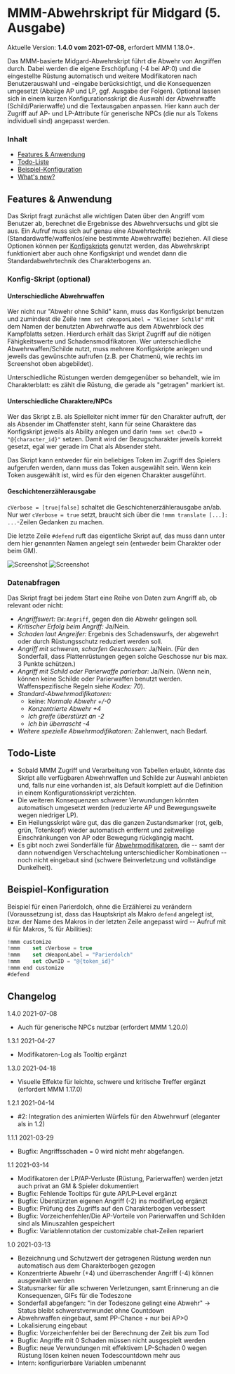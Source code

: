# MMM-Abwehrskript für Midgard (5. Ausgabe)

Aktuelle Version: **1.4.0 vom 2021-07-08,** erfordert MMM 1.18.0+.

Das MMM-basierte Midgard-Abwehrskript führt die Abwehr von Angriffen durch. Dabei werden die eigene Erschöpfung (-4 bei AP:0) und die eingestellte Rüstung automatisch und weitere Modifikatoren nach Benutzerauswahl und -eingabe berücksichtigt, und die Konsequenzen umgesetzt (Abzüge AP und LP, ggf. Ausgabe der Folgen). Optional lassen sich in einem kurzen Konfigurationsskript die Auswahl der Abwehrwaffe (Schild/Parierwaffe) und die Textausgaben anpassen. Hier kann auch der Zugriff auf AP- und LP-Attribute für generische NPCs (die nur als Tokens individuell sind) angepasst werden.

### Inhalt

- [Features & Anwendung](#features--anwendung)
- [Todo-Liste](#todo-liste)
- [Beispiel-Konfiguration](#beispiel-konfiguration)
- [What's new?](#changelog)


## Features & Anwendung

Das Skript fragt zunächst alle wichtigen Daten über den Angriff vom Benutzer ab, berechnet die Ergebnisse des Abwehrversuchs und gibt sie aus. Ein Aufruf muss sich auf genau eine Abwehrtechnik (Standardwaffe/waffenlos/eine bestimmte Abwehrwaffe) beziehen. All diese Optionen können per [Konfigskripts](#konfig-skript-optional) genutzt werden, das Abwehrskript funktioniert aber auch ohne Konfigskript und wendet dann die Standardabwehrtechnik des Charakterbogens an.

### Konfig-Skript (optional)

#### Unterschiedliche Abwehrwaffen

Wer nicht nur "Abwehr ohne Schild" kann, muss das Konfigskript benutzen und zumindest die Zeile `!mmm set cWeaponLabel = "Kleiner Schild"` mit dem Namen der benutzten Abwehrwaffe aus dem Abwehrblock des Kampfblatts setzen. Hierdurch erhält das Skript Zugriff auf die nötigen Fähigkeitswerte und Schadensmodifikatoren. Wer unterschiedliche Abwehrwaffen/Schilde nutzt, muss mehrere Konfigskripte anlegen und jeweils das gewünschte aufrufen (z.B. per Chatmenü, wie rechts im Screenshot oben abgebildet).

Unterschiedliche Rüstungen werden demgegenüber so behandelt, wie im Charakterblatt: es zählt die Rüstung, die gerade als "getragen" markiert ist.

#### Unterschiedliche Charaktere/NPCs

Wer das Skript z.B. als Spielleiter nicht immer für den Charakter aufruft, der als Absender im Chatfenster steht, kann für seine Charaktere das Konfigskript jeweils als Ability anlegen und darin `!mmm set cOwnID = "@{character_id}"` setzen. Damit wird der Bezugscharakter jeweils korrekt gesetzt, egal wer gerade im Chat als Absender steht.

Das Skript kann entweder für ein beliebiges Token im Zugriff des Spielers aufgerufen werden, dann muss das Token ausgewählt sein. Wenn kein Token ausgewählt ist, wird es für den eigenen Charakter ausgeführt.

#### Geschichtenerzählerausgabe

`cVerbose = [true|false]` schaltet die Geschichtenerzählerausgabe an/ab. Nur wer `cVerbose = true` setzt, braucht sich über die `!mmm translate [...]: ...`-Zeilen Gedanken zu machen.

Die letzte Zeile `#defend` ruft das eigentliche Skript auf, das muss dann unter dem hier genannten Namen angelegt sein (entweder beim Charakter oder beim GM).

![Screenshot](mmm-defense-1.1-mit-chatmenue.png)
![Screenshot](mmm-defense-1.1-plattenruestung-neu.png)

### Datenabfragen

Das Skript fragt bei jedem Start eine Reihe von Daten zum Angriff ab, ob relevant oder nicht:
- *Angriffswert:* `EW:Angriff`, gegen den die Abwehr gelingen soll.
- *Kritischer Erfolg beim Angriff:* Ja/Nein.
- *Schaden laut Angreifer:* Ergebnis des Schadenswurfs, der abgewehrt oder durch Rüstungsschutz reduziert werden soll.
- *Angriff mit schweren, scharfen Geschossen:* Ja/Nein. (Für den Sonderfall, dass Plattenrüstungen gegen solche Geschosse nur bis max. 3 Punkte schützen.)
- *Angriff mit Schild oder Parierwaffe parierbar:* Ja/Nein. (Wenn nein, können keine Schilde oder Parierwaffen benutzt werden. Waffenspezifische Regeln siehe *Kodex: 70*).
- *Standard-Abwehrmodifikatoren:*
  -  keine: *Normale Abwehr +/-0*
  - *Konzentrierte Abwehr +4*
  - *Ich greife überstürzt an -2*
  - *Ich bin überrascht -4*
- *Weitere spezielle Abwehrmodifikatoren:* Zahlenwert, nach Bedarf.

## Todo-Liste

- Sobald MMM Zugriff und Verarbeitung von Tabellen erlaubt, könnte das Skript alle verfügbaren Abwehrwaffen und Schilde zur Auswahl anbieten und, falls nur eine vorhanden ist, als Default komplett auf die Definition in einem Konfigurationsskript verzichten.
- Die weiteren Konsequenzen schwerer Verwundungen könnten automatisch umgesetzt werden (reduzierte AP und Bewegungsweite wegen niedriger LP).
- Ein Heilungsskript wäre gut, das die ganzen Zustandsmarker (rot, gelb, grün, Totenkopf) wieder automatisch entfernt und zeitweilige Einschränkungen von AP oder Bewegung rückgängig macht.
- Es gibt noch zwei Sonderfälle für [Abwehrmodifikatoren](https://midgard.alienn.net/doku.php?id=abwehr_nahkampf_boni_und_malusse), die -- samt der dann notwendigen Verschachtelung unterschiedlicher Kombinationen -- noch nicht eingebaut sind (schwere Beinverletzung und vollständige Dunkelheit).

## Beispiel-Konfiguration

Beispiel für einen Parierdolch, ohne die Erzählerei zu verändern (Voraussetzung ist, dass das Hauptskript als Makro `defend` angelegt ist, bzw. der Name des Makros in der letzten Zeile angepasst wird -- Aufruf mit # für Makros, % für Abilities):

```javascript
!mmm customize
!mmm    set cVerbose = true
!mmm    set cWeaponLabel = "Parierdolch"
!mmm    set cOwnID = "@{token_id}"
!mmm end customize
#defend
```

## Changelog

1.4.0 2021-07-08

- Auch für generische NPCs nutzbar (erfordert MMM 1.20.0)

1.3.1 2021-04-27

- Modifikatoren-Log als Tooltip ergänzt

1.3.0 2021-04-18

- Visuelle Effekte für leichte, schwere und kritische Treffer ergänzt (erfordert MMM 1.17.0)

1.2.1 2021-04-14

- #2: Integration des animierten Würfels für den Abwehrwurf (eleganter als in 1.2)

1.1.1 2021-03-29

- Bugfix: Angriffsschaden = 0 wird nicht mehr abgefangen.

1.1 2021-03-14

- Modifikatoren der LP/AP-Verluste (Rüstung, Parierwaffen) werden jetzt auch privat an GM & Spieler dokumentiert
- Bugfix: Fehlende Tooltips für gute AP/LP-Level ergänzt
- Bugfix: Überstürzten eigenen Angriff (-2) ins modifierLog ergänzt
- Bugfix: Prüfung des Zugriffs auf den Charakterbogen verbessert
- Bugfix: Vorzeichenfehler/Die AP-Vorteile von Parierwaffen und Schilden sind als Minuszahlen gespeichert
- Bugfix: Variablennotation der customizable chat-Zeilen repariert

1.0 2021-03-13

- Bezeichnung und Schutzwert der getragenen Rüstung werden nun automatisch aus dem Charakterbogen gezogen
- Konzentrierte Abwehr (+4) und überraschender Angriff (-4) können ausgewählt werden
- Statusmarker für alle schweren Verletzungen, samt Erinnerung an die Konsequenzen, GIFs für die Todeszone
- Sonderfall abgefangen: "in der Todeszone gelingt eine Abwehr" -> Status bleibt schwerstverwundet ohne Countdown
- Abwehrwaffen eingebaut, samt PP-Chance + nur bei AP>0
- Lokalisierung eingebaut
- Bugfix: Vorzeichenfehler bei der Berechnung der Zeit bis zum Tod
- Bugfix: Angriffe mit 0 Schaden müssen nicht ausgespielt werden
- Bugfix: neue Verwundungen mit effektivem LP-Schaden 0 wegen Rüstung lösen keinen neuen Todescountdown mehr aus
- Intern: konfigurierbare Variablen umbenannt
